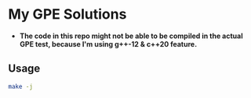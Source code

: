 # My GPE Solutions

- **The code in this repo might not be able to be compiled in the actual GPE test, because I'm using g++-12 & c++20 feature.**

## Usage

```bash
make -j
```